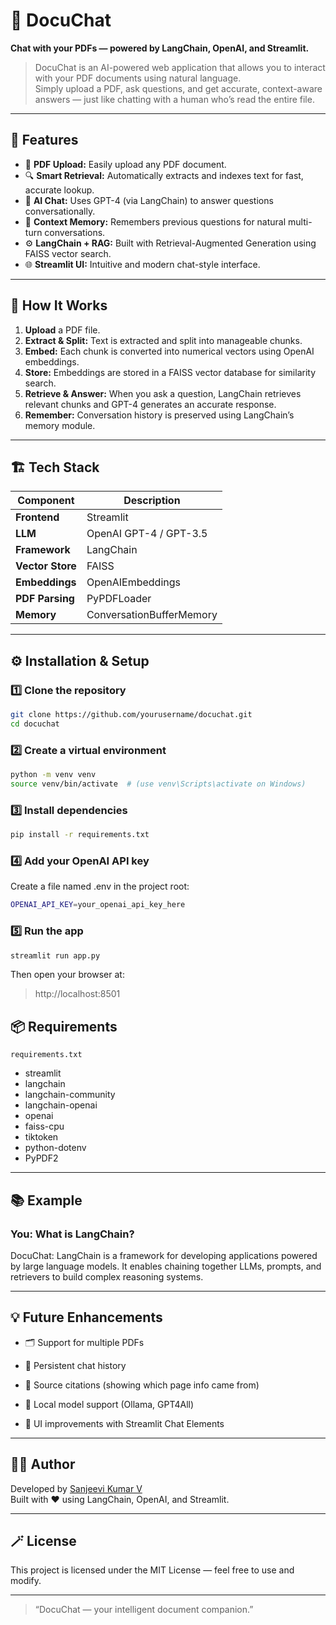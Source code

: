 # 📘 DocuChat

**Chat with your PDFs — powered by LangChain, OpenAI, and Streamlit.**

> DocuChat is an AI-powered web application that allows you to interact with your PDF documents using natural language.  
Simply upload a PDF, ask questions, and get accurate, context-aware answers — just like chatting with a human who’s read the entire file.

---

## 🚀 Features

- 🧾 **PDF Upload:** Easily upload any PDF document.
- 🔍 **Smart Retrieval:** Automatically extracts and indexes text for fast, accurate lookup.
- 🤖 **AI Chat:** Uses GPT-4 (via LangChain) to answer questions conversationally.
- 🧠 **Context Memory:** Remembers previous questions for natural multi-turn conversations.
- ⚙️ **LangChain + RAG:** Built with Retrieval-Augmented Generation using FAISS vector search.
- 🌐 **Streamlit UI:** Intuitive and modern chat-style interface.

---

## 🧠 How It Works

1. **Upload** a PDF file.  
2. **Extract & Split:** Text is extracted and split into manageable chunks.  
3. **Embed:** Each chunk is converted into numerical vectors using OpenAI embeddings.  
4. **Store:** Embeddings are stored in a FAISS vector database for similarity search.  
5. **Retrieve & Answer:** When you ask a question, LangChain retrieves relevant chunks and GPT-4 generates an accurate response.  
6. **Remember:** Conversation history is preserved using LangChain’s memory module.

---

## 🏗️ Tech Stack

| Component | Description |
|------------|-------------|
| **Frontend** | Streamlit |
| **LLM** | OpenAI GPT-4 / GPT-3.5 |
| **Framework** | LangChain |
| **Vector Store** | FAISS |
| **Embeddings** | OpenAIEmbeddings |
| **PDF Parsing** | PyPDFLoader |
| **Memory** | ConversationBufferMemory |

---

## ⚙️ Installation & Setup

### 1️⃣ Clone the repository
```bash
git clone https://github.com/yourusername/docuchat.git
cd docuchat
```

### 2️⃣ Create a virtual environment
``` bash
python -m venv venv
source venv/bin/activate  # (use venv\Scripts\activate on Windows)
```

### 3️⃣ Install dependencies
``` bash
pip install -r requirements.txt
```

### 4️⃣ Add your OpenAI API key

Create a file named .env in the project root:

``` bash
OPENAI_API_KEY=your_openai_api_key_here
```

### 5️⃣ Run the app
``` bash
streamlit run app.py
```

Then open your browser at:

> http://localhost:8501

## 📦 Requirements

``` requirements.txt ```

- streamlit
- langchain
- langchain-community
- langchain-openai
- openai
- faiss-cpu
- tiktoken
- python-dotenv
- PyPDF2

---

## 📚 Example

### You: What is LangChain?
DocuChat: LangChain is a framework for developing applications powered by large language models. It enables chaining together LLMs, prompts, and retrievers to build complex reasoning systems.

---

## 💡 Future Enhancements

- 🗂 Support for multiple PDFs

- 💬 Persistent chat history

- 🧾 Source citations (showing which page info came from)

- 🧠 Local model support (Ollama, GPT4All)

- 🌈 UI improvements with Streamlit Chat Elements
 
 ---

## 👨‍💻 Author

Developed by [Sanjeevi Kumar V](https://github.com/sanjeevidev/) \
Built with ❤️ using LangChain, OpenAI, and Streamlit.

---

## 🪄 License

This project is licensed under the MIT License — feel free to use and modify.

---

> “DocuChat — your intelligent document companion.”
